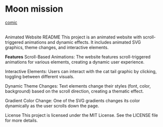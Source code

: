# Moon mission
[comic](https://ds7363.github.io/interactivecomic/)<br><br>


Animated Website README
This project is an animated website with scroll-triggered animations and dynamic effects. It includes animated SVG graphics, theme changes, and interactive elements. 

**Features**
Scroll-Based Animations: The website features scroll-triggered animations for various elements, creating a dynamic user experience.

Interactive Elements: Users can interact with the cat tail graphic by clicking, toggling between different visuals.

Dynamic Theme Changes: Text elements change their styles (font, color, background) based on the scroll direction, creating a thematic effect.

Gradient Color Change: One of the SVG gradients changes its color dynamically as the user scrolls down the page.


License
This project is licensed under the MIT License. See the LICENSE file for more details.
